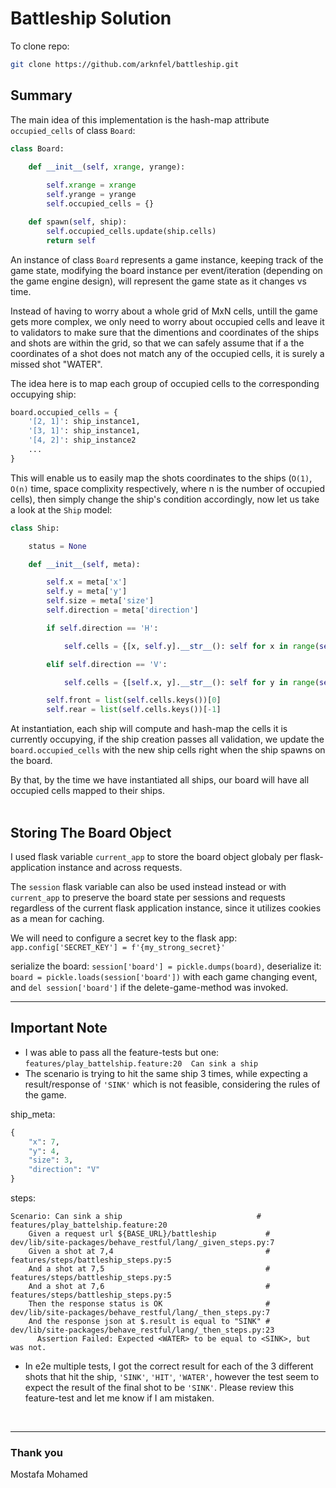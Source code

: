 # Battleship Solution

To clone repo:
```bash
git clone https://github.com/arknfel/battleship.git
```

## Summary

The main idea of this implementation is the hash-map attribute `occupied_cells` of class `Board`:

```python
class Board:

    def __init__(self, xrange, yrange):
        
        self.xrange = xrange
        self.yrange = yrange
        self.occupied_cells = {}

    def spawn(self, ship):
        self.occupied_cells.update(ship.cells)
        return self
```
An instance of class `Board` represents a game instance, keeping track of the game state, modifying the board instance per event/iteration (depending on the game engine design), will represent the game state as it changes vs time.

Instead of having to worry about a whole grid of MxN cells, untill the game gets more complex, we only need to worry about occupied cells and leave it to validators to make sure that the dimentions and coordinates of the ships and shots are within the grid, so that we can safely assume that if a the coordinates of a shot does not match any of the occupied cells, it is surely a missed shot "WATER".  

The idea here is to map each group of occupied cells to the corresponding occupying ship:
```python
board.occupied_cells = {
    '[2, 1]': ship_instance1,
    '[3, 1]': ship_instance1,
    '[4, 2]': ship_instance2
    ...
}
```
This will enable us to easily map the shots coordinates to the ships (`O(1)`, `O(n)` time, space complixity respectively, where n is the number of occupied cells), then simply change the ship's condition accordingly, now let us take a look at the `Ship` model:
```python
class Ship:

    status = None

    def __init__(self, meta):

        self.x = meta['x']
        self.y = meta['y']
        self.size = meta['size']
        self.direction = meta['direction']

        if self.direction == 'H':

            self.cells = {[x, self.y].__str__(): self for x in range(self.x, self.x + self.size)}

        elif self.direction == 'V':

            self.cells = {[self.x, y].__str__(): self for y in range(self.y, self.y + self.size)}

        self.front = list(self.cells.keys())[0]
        self.rear = list(self.cells.keys())[-1]
```

At instantiation, each ship will compute and hash-map the cells it is currently occupying,
if the ship creation passes all validation, we update the `board.occupied_cells` with the new ship cells right when the ship spawns on the board.

By that, by the time we have instantiated all ships, our board will have all occupied cells mapped to their ships.  
<br>
## Storing The Board Object
I used flask variable `current_app` to store the board object globaly per flask-application instance and across requests.

The `session` flask variable can also be used instead instead or with `current_app` to preserve the board state per sessions and requests regardless of the current flask application instance, since it utilizes cookies as a mean for caching.

We will need to configure a secret key to the flask app: `app.config['SECRET_KEY'] = f'{my_strong_secret}'`  

serialize the board: `session['board'] = pickle.dumps(board)`, deserialize it: `board = pickle.loads(session['board'])` with each game changing event, and `del session['board']` if the delete-game-method was invoked. 

<hr>


## Important Note

- I was able to pass all the feature-tests but one: `features/play_battelship.feature:20  Can sink a ship`
- The scenario is trying to hit the same ship 3 times, while expecting a result/response of `'SINK'` which is not feasible, considering the rules of the game.  

ship_meta:
```python
{
    "x": 7,
    "y": 4,
    "size": 3,
    "direction": "V"
}
```
steps:
```text
Scenario: Can sink a ship                              # features/play_battelship.feature:20
    Given a request url ${BASE_URL}/battleship           # dev/lib/site-packages/behave_restful/lang/_given_steps.py:7
    Given a shot at 7,4                                  # features/steps/battleship_steps.py:5
    And a shot at 7,5                                    # features/steps/battleship_steps.py:5
    And a shot at 7,6                                    # features/steps/battleship_steps.py:5
    Then the response status is OK                       # dev/lib/site-packages/behave_restful/lang/_then_steps.py:7
    And the response json at $.result is equal to "SINK" # dev/lib/site-packages/behave_restful/lang/_then_steps.py:23
      Assertion Failed: Expected <WATER> to be equal to <SINK>, but was not.
```
- In e2e multiple tests, I got the correct result for each of the 3 different shots that hit the ship, `'SINK'`, `'HIT'`, `'WATER'`, however the test seem to expect the result of the final shot to be `'SINK'`. Please review this feature-test and let me know if I am mistaken.  

<br>
<hr>

### Thank you
Mostafa Mohamed
